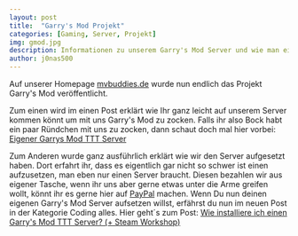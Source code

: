 ```yaml
---
layout: post
title:  "Garry's Mod Projekt"
categories: [Gaming, Server, Projekt]
img: gmod.jpg
description: Informationen zu unserem Garry's Mod Server und wie man einen erstellt.
author: j0nas500
---
```


Auf unserer Homepage [mvbuddies.de](https://mvbuddies.de) wurde nun endlich das Projekt Garry's Mod veröffentlicht.

Zum einen wird im einen Post erklärt wie Ihr ganz leicht auf unserem Server kommen könnt um mit uns Garry's Mod zu zocken. Falls ihr also Bock habt ein paar Ründchen mit uns zu zocken, dann schaut doch mal hier vorbei: [Eigener Garrys Mod TTT Server](https://mvbuddies.de/projects/gaming/garrys-mod-ttt/)

Zum Anderen wurde ganz ausführlich erklärt wie wir den Server aufgesetzt haben. Dort erfahrt ihr, dass es eigentlich gar nicht so schwer ist einen aufzusetzen, man eben nur einen Server braucht. Diesen bezahlen wir aus eigener Tasche, wenn ihr uns aber gerne etwas unter die Arme greifen wollt, könnt ihr es gerne hier auf [PayPal](https://www.paypal.me/mvbuddies) machen. Wenn Du nun deinen eigenen Garry's Mod Server aufsetzen willst, erfährst du nun im neuen Post in der Kategorie Coding alles. Hier geht´s zum Post: [Wie installiere ich einen Garry's Mod TTT Server? (+ Steam Workshop)](https://mvbuddies.de/projects/coding/garrys-mod-ttt/)
